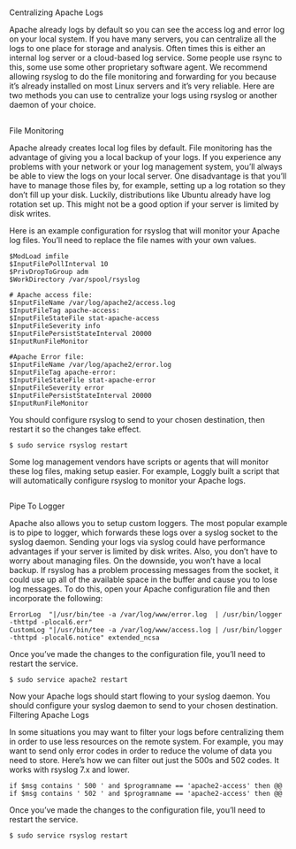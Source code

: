 #


##

Centralizing Apache Logs

Apache already logs by default so you can see the access log and error log on your local system. If you have many servers, you can
centralize all the logs to one place for storage and analysis. Often times this is either an internal log server or a cloud-based log service. Some people use rsync to this, some use some other proprietary software agent. We recommend allowing rsyslog to do the file monitoring and forwarding for you because it’s already installed on most Linux servers and it’s very reliable. Here are two methods you can use to centralize your logs using rsyslog or another daemon of your choice.


##

File Monitoring

Apache already creates local log files by default. File monitoring has the advantage of giving you a local backup of your logs. If you experience any problems with your network or your log management system, you’ll always be able to view the logs on your local server. One disadvantage is that you’ll have to manage those files by, for example, setting up a log rotation so they don’t fill up your disk. Luckily, distributions like Ubuntu already have log rotation set up. This might not be a good option if your server is limited by disk writes.

Here is an example configuration for rsyslog that will monitor your Apache log files. You’ll need to replace the file names with your own values.
```
$ModLoad imfile
$InputFilePollInterval 10 
$PrivDropToGroup adm
$WorkDirectory /var/spool/rsyslog

# Apache access file:
$InputFileName /var/log/apache2/access.log
$InputFileTag apache-access:
$InputFileStateFile stat-apache-access
$InputFileSeverity info
$InputFilePersistStateInterval 20000
$InputRunFileMonitor

#Apache Error file: 
$InputFileName /var/log/apache2/error.log
$InputFileTag apache-error:
$InputFileStateFile stat-apache-error
$InputFileSeverity error
$InputFilePersistStateInterval 20000
$InputRunFileMonitor
````

You should configure rsyslog to send to your chosen destination, then restart it so the changes take effect.

	$ sudo service rsyslog restart

Some log management vendors have scripts or agents that will monitor these log files, making setup easier. For example, Loggly built a script that will automatically configure rsyslog to monitor your Apache logs.


##

Pipe To Logger

Apache also allows you to setup custom loggers. The most popular example is to pipe to logger, which forwards these logs over a syslog socket to the syslog daemon. Sending your logs via syslog could have performance advantages if your server is limited by disk writes. Also, you don’t have to worry about managing files. On the downside, you won’t have a local backup. If rsyslog has a problem processing messages from the socket, it could use up all of the available space in the buffer and cause you to lose log messages. To do this, open your Apache configuration file and then incorporate the following:
```
ErrorLog  "|/usr/bin/tee -a /var/log/www/error.log  | /usr/bin/logger -thttpd -plocal6.err"
CustomLog "|/usr/bin/tee -a /var/log/www/access.log | /usr/bin/logger -thttpd -plocal6.notice" extended_ncsa
```

Once you’ve made the changes to the configuration file, you’ll need to restart the service.

	$ sudo service apache2 restart

Now your Apache logs should start flowing to your syslog daemon. You should configure your syslog daemon to send to your chosen destination.
Filtering Apache Logs

In some situations you may want to filter your logs before centralizing them in order to use less resources on the remote system. For example, you may want to send only error codes in order to reduce the volume of data you need to store. Here’s how we can filter out just the 500s and 502 codes. It works with rsyslog 7.x and lower.
```
if $msg contains ' 500 ' and $programname == 'apache2-access' then @@
if $msg contains ' 502 ' and $programname == 'apache2-access' then @@
```

Once you’ve made the changes to the configuration file, you’ll need to restart the service.

	$ sudo service rsyslog restart

